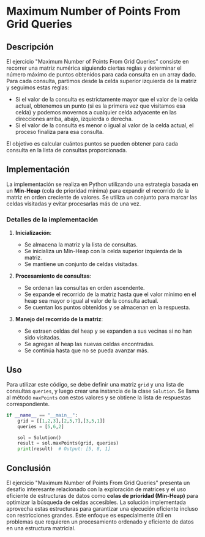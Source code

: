 # Maximum Number of Points From Grid Queries

## Descripción

El ejercicio "Maximum Number of Points From Grid Queries" consiste en recorrer una matriz numérica siguiendo ciertas reglas y determinar el número máximo de puntos obtenidos para cada consulta en un array dado. Para cada consulta, partimos desde la celda superior izquierda de la matriz y seguimos estas reglas:

- Si el valor de la consulta es estrictamente mayor que el valor de la celda actual, obtenemos un punto (si es la primera vez que visitamos esa celda) y podemos movernos a cualquier celda adyacente en las direcciones arriba, abajo, izquierda o derecha.
- Si el valor de la consulta es menor o igual al valor de la celda actual, el proceso finaliza para esa consulta.

El objetivo es calcular cuántos puntos se pueden obtener para cada consulta en la lista de consultas proporcionada.

## Implementación

La implementación se realiza en Python utilizando una estrategia basada en un **Min-Heap** (cola de prioridad mínima) para expandir el recorrido de la matriz en orden creciente de valores. Se utiliza un conjunto para marcar las celdas visitadas y evitar procesarlas más de una vez.

### Detalles de la implementación

1. **Inicialización**:
   - Se almacena la matriz y la lista de consultas.
   - Se inicializa un Min-Heap con la celda superior izquierda de la matriz.
   - Se mantiene un conjunto de celdas visitadas.

2. **Procesamiento de consultas**:
   - Se ordenan las consultas en orden ascendente.
   - Se expande el recorrido de la matriz hasta que el valor mínimo en el heap sea mayor o igual al valor de la consulta actual.
   - Se cuentan los puntos obtenidos y se almacenan en la respuesta.

3. **Manejo del recorrido de la matriz**:
   - Se extraen celdas del heap y se expanden a sus vecinas si no han sido visitadas.
   - Se agregan al heap las nuevas celdas encontradas.
   - Se continúa hasta que no se pueda avanzar más.

## Uso

Para utilizar este código, se debe definir una matriz `grid` y una lista de consultas `queries`, y luego crear una instancia de la clase `Solution`. Se llama al método `maxPoints` con estos valores y se obtiene la lista de respuestas correspondiente.

```python
if __name__ == "__main__":
    grid = [[1,2,3],[2,5,7],[3,5,1]]
    queries = [5,6,2]

    sol = Solution()
    result = sol.maxPoints(grid, queries)
    print(result)  # Output: [5, 8, 1]
```

## Conclusión

El ejercicio "Maximum Number of Points From Grid Queries" presenta un desafío interesante relacionado con la exploración de matrices y el uso eficiente de estructuras de datos como **colas de prioridad (Min-Heap)** para optimizar la búsqueda de celdas accesibles. La solución implementada aprovecha estas estructuras para garantizar una ejecución eficiente incluso con restricciones grandes. Este enfoque es especialmente útil en problemas que requieren un procesamiento ordenado y eficiente de datos en una estructura matricial.
